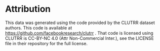 # Attribution
This data was generated using the code provided by the CLUTRR dataset authors. This code is available at https://github.com/facebookresearch/clutrr .
That code is licensed using CLUTRR is CC-BY-NC 4.0 (Attr Non-Commercial Inter.), see the LICENSE file in their repository for the full license.